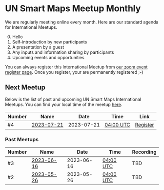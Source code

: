 # UN Smart Maps Meetup Monthly

We are regularly meeting online every month. Here are our standard agenda for International Meetups.

0. Hello
1. Self-introduction by new participants
2. A presentation by a guest
3. Any inputs and information sharing by participants
4. Upcoming events and opportunities

You can always register this International Meetup from [our zoom event register page](https://ucla.zoom.us/meeting/register/tJcoc-mvrTovG920aIcgb-64RaKdVWKTb1Ik). Once you register, your are permanently registered ;-)

## Next Meetup
Below is the list of past and upcoming UN Smart Maps International Meetups. You can find your local time of the meetup [here](https://www.timeanddate.com/worldclock/fixedtime.html?msg=UN+Smart+Maps+International+Meetup&iso=20230721T04&p1=1440&ah=1).

Number | Name | Date | Time | Link
|-------|------|------|------|------|
#4 | [2023-07-21](./2023-07-21.md) | 2023-07-21 | [04:00 UTC](https://www.timeanddate.com/worldclock/fixedtime.html?msg=UN+Smart+Maps+International+Meetup&iso=20230721T04&p1=1440&ah=1) | [Register](https://ucla.zoom.us/meeting/register/tJcoc-mvrTovG920aIcgb-64RaKdVWKTb1Ik)

### Past Meetups
Number | Name | Date | Time | Recording
|-------|------|------|------|------|
#3 | [2023-06-16](./2023-06-16.md) | 2023-06-16 | [04:00 UTC](https://www.timeanddate.com/worldclock/fixedtime.html?msg=UN+Smart+Maps+International+Meetup&iso=20230526T04&p1=1440&ah=1) | TBD
#2 | [2023-05-26](./2023-05-26.md) | 2023-05-26 | [04:00 UTC](https://www.timeanddate.com/worldclock/fixedtime.html?msg=UN+Smart+Maps+International+Meetup&iso=20230526T04&p1=1440&ah=1) | TBD

